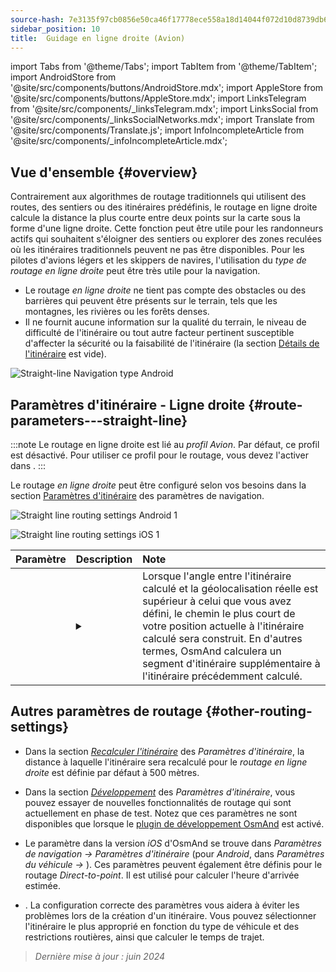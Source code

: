 ```yaml
---
source-hash: 7e3135f97cb0856e50ca46f17778ece558a18d14044f072d10d8739db6285192
sidebar_position: 10
title:  Guidage en ligne droite (Avion)
---
```

import Tabs from '@theme/Tabs';
import TabItem from '@theme/TabItem';
import AndroidStore from '@site/src/components/buttons/AndroidStore.mdx';
import AppleStore from '@site/src/components/buttons/AppleStore.mdx';
import LinksTelegram from '@site/src/components/_linksTelegram.mdx';
import LinksSocial from '@site/src/components/_linksSocialNetworks.mdx';
import Translate from '@site/src/components/Translate.js';
import InfoIncompleteArticle from '@site/src/components/_infoIncompleteArticle.mdx';


<InfoIncompleteArticle/>


## Vue d'ensemble {#overview}

Contrairement aux algorithmes de routage traditionnels qui utilisent des routes, des sentiers ou des itinéraires prédéfinis, le routage en ligne droite calcule la distance la plus courte entre deux points sur la carte sous la forme d'une ligne droite. Cette fonction peut être utile pour les randonneurs actifs qui souhaitent s'éloigner des sentiers ou explorer des zones reculées où les itinéraires traditionnels peuvent ne pas être disponibles. Pour les pilotes d'avions légers et les skippers de navires, l'utilisation du *type de routage en ligne droite* peut être très utile pour la navigation.

<!-- ![Straight line Navigation example Android 1](@site/static/img/navigation/routing/straight_line_routing_andr_1.png) ![Straight line Navigation example Android 1](@site/static/img/navigation/routing/straight_line_routing_andr_2.png)  -->

- Le routage *en ligne droite* ne tient pas compte des obstacles ou des barrières qui peuvent être présents sur le terrain, tels que les montagnes, les rivières ou les forêts denses.
- Il ne fournit aucune information sur la qualité du terrain, le niveau de difficulté de l'itinéraire ou tout autre facteur pertinent susceptible d'affecter la sécurité ou la faisabilité de l'itinéraire (la section [Détails de l'itinéraire](../setup/route-details.md) est vide).

![Straight-line Navigation type Android](@site/static/img/navigation/routing/straight_line_routing_andr.png)


## Paramètres d'itinéraire - Ligne droite {#route-parameters---straight-line}

:::note
Le routage en ligne droite est lié au *profil Avion*. Par défaut, ce profil est désactivé. Pour utiliser ce profil pour le routage, vous devez l'activer dans *<Translate android="true" ids="shared_string_menu,shared_string_settings,application_profiles"/>*.
:::

Le routage *en ligne droite* peut être configuré selon vos besoins dans la section [Paramètres d'itinéraire](../guidance/navigation-settings.md#route-parameters) des paramètres de navigation.

<Tabs groupId="operating-systems" queryString="current-os">

<TabItem value="android" label="Android">

![Straight line routing settings Android 1](@site/static/img/navigation/routing/aircraft_routing_andr.png)

</TabItem>

<TabItem value="ios" label="iOS">

![Straight line routing settings iOS 1](@site/static/img/navigation/routing/straight_line_ios.png)

</TabItem>

</Tabs>

| Paramètre | Description | Note |
|:------------|:---------------|:---------------|
| *<Translate android="true" ids="recalc_angle_dialog_title"/>* |  <details><summary> <Translate android="true" ids="recalc_angle_dialog_descr"/>  </summary>![Straight line recalculation Android](@site/static/img/navigation/routing/straight_line_recalculation_andr.png) </details>  | Lorsque l'angle entre l'itinéraire calculé et la géolocalisation réelle est supérieur à celui que vous avez défini, le chemin le plus court de votre position actuelle à l'itinéraire calculé sera construit. En d'autres termes, OsmAnd calculera un segment d'itinéraire supplémentaire à l'itinéraire précédemment calculé. |


## Autres paramètres de routage {#other-routing-settings}

- Dans la section [*Recalculer l'itinéraire*](../../navigation/guidance/navigation-settings.md#recalculate-route) des *Paramètres d'itinéraire*, la distance à laquelle l'itinéraire sera recalculé pour le *routage en ligne droite* est définie par défaut à 500 mètres.

- Dans la section [*Développement*](../guidance/navigation-settings.md#development-settings) des *Paramètres d'itinéraire*, vous pouvez essayer de nouvelles fonctionnalités de routage qui sont actuellement en phase de test. Notez que ces paramètres ne sont disponibles que lorsque le [plugin de développement OsmAnd](../../plugins/development.md) est activé.

- Le paramètre *[<Translate ios="true" ids="road_speeds"/>](../guidance/navigation-settings.md#road-speeds)* dans la version *iOS* d'OsmAnd se trouve dans *Paramètres de navigation → Paramètres d'itinéraire* (pour *Android*, dans *Paramètres du véhicule → [<Translate android="true" ids="default_speed_setting_title"/>](../guidance/navigation-settings.md#default-speed--road-speeds)*). Ces paramètres peuvent également être définis pour le routage *Direct-to-point*. Il est utilisé pour calculer l'heure d'arrivée estimée.

- *[<Translate ios="true" ids="vehicle_parameters"/>](../guidance/navigation-settings.md#vehicle-parameters)*. La configuration correcte des paramètres vous aidera à éviter les problèmes lors de la création d'un itinéraire. Vous pouvez sélectionner l'itinéraire le plus approprié en fonction du type de véhicule et des restrictions routières, ainsi que calculer le temps de trajet.

> *Dernière mise à jour : juin 2024*